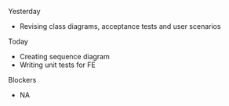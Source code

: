Yesterday
- Revising class diagrams, acceptance tests and user scenarios

Today
- Creating sequence diagram
- Writing unit tests for FE

Blockers
- NA